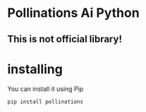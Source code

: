 # Pollinations Ai Python

## This is not official library!

# installing

You can install it using Pip

```bash
pip install pollinations
```